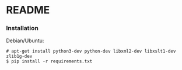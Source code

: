 README
=======

### Installation

Debian/Ubuntu:

```
# apt-get install python3-dev python-dev libxml2-dev libxslt1-dev zlib1g-dev
$ pip install -r requirements.txt
```
